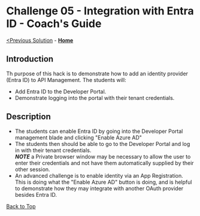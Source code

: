 # Challenge 05 - Integration with Entra ID - Coach's Guide

[<Previous Solution](./Solution-03.md) - **[Home](./README.md)** 

## Introduction

Th purpose of this hack is to demonstrate how to add an identity provider (Entra ID) to API Management. The students will:

- Add Entra ID to the Developer Portal.
- Demonstrate logging into the portal with their tenant credentials.

## Description

- The students can enable Entra ID by going into the Developer Portal management blade and clicking "Enable Azure AD"
- The students then should be able to go to the Developer Portal and log in with their tenant credentials.  
**_NOTE_** a Private browser window may be necessary to allow the user to enter their credentials and not have them automatically supplied by their other session.
- An advanced challenge is to enable identity via an App Registration. This is doing what the "Enable Azure AD" button is doing, and is helpful to demonstrate how they may integrate with another OAuth provider besides Entra ID.

[Back to Top](#challenge-04---integration-with-entra-id---coachs-guide)